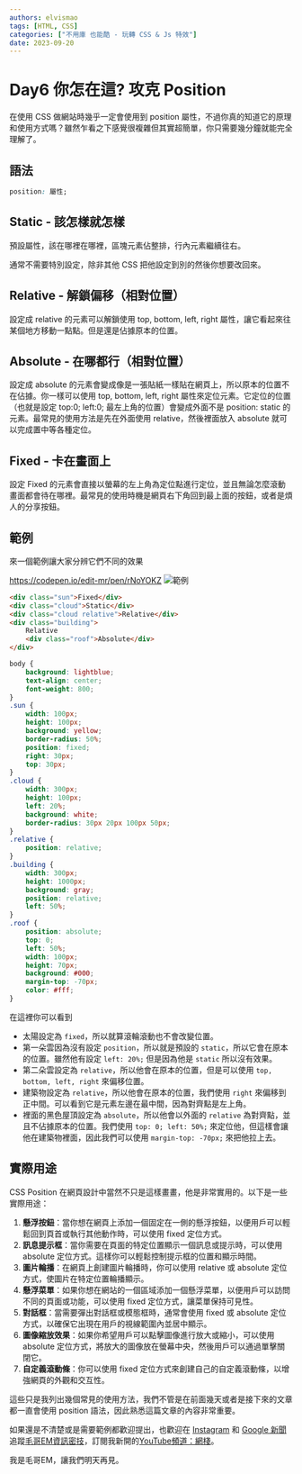 ```yaml
---
authors: elvismao
tags: [HTML, CSS]
categories: ["不用庫 也能酷 - 玩轉 CSS & Js 特效"]
date: 2023-09-20
---
```


# Day6 你怎在這? 攻克 Position

在使用 CSS 做網站時幾乎一定會使用到 position 屬性，不過你真的知道它的原理和使用方式嗎？雖然乍看之下感覺很複雜但其實超簡單，你只需要幾分鐘就能完全理解了。

## 語法

```css
position: 屬性;
```

## Static - 該怎樣就怎樣

預設屬性，該在哪裡在哪裡，區塊元素佔整排，行內元素繼續往右。

通常不需要特別設定，除非其他 CSS 把他設定到別的然後你想要改回來。

## Relative - 解鎖偏移（相對位置）

設定成 relative 的元素可以解鎖使用 top, bottom, left, right 屬性，讓它看起來往某個地方移動一點點。但是還是佔據原本的位置。

## Absolute - 在哪都行（相對位置）

設定成 absolute 的元素會變成像是一張貼紙一樣貼在網頁上，所以原本的位置不在佔據。你一樣可以使用 top, bottom, left, right 屬性來定位元素。它定位的位置（也就是設定 top:0; left:0; 最左上角的位置）會變成外面不是 position: static 的元素。最常見的使用方法是先在外面使用 relative，然後裡面放入 absolute 就可以完成置中等各種定位。

## Fixed - 卡在畫面上

設定 Fixed 的元素會直接以螢幕的左上角為定位點進行定位，並且無論怎麼滾動畫面都會待在哪裡。最常見的使用時機是網頁右下角回到最上面的按鈕，或者是煩人的分享按鈕。

## 範例

來一個範例讓大家分辨它們不同的效果

https://codepen.io/edit-mr/pen/rNoYOKZ
![範例](https://emtech.cc/post/2023ironman-6/sunny.webp)

```html
<div class="sun">Fixed</div>
<div class="cloud">Static</div>
<div class="cloud relative">Relative</div>
<div class="building">
    Relative
    <div class="roof">Absolute</div>
</div>
```

```css
body {
    background: lightblue;
    text-align: center;
    font-weight: 800;
}
.sun {
    width: 100px;
    height: 100px;
    background: yellow;
    border-radius: 50%;
    position: fixed;
    right: 30px;
    top: 30px;
}
.cloud {
    width: 300px;
    height: 100px;
    left: 20%;
    background: white;
    border-radius: 30px 20px 100px 50px;
}
.relative {
    position: relative;
}
.building {
    width: 300px;
    height: 1000px;
    background: gray;
    position: relative;
    left: 50%;
}
.roof {
    position: absolute;
    top: 0;
    left: 50%;
    width: 100px;
    height: 70px;
    background: #000;
    margin-top: -70px;
    color: #fff;
}
```

在這裡你可以看到

-   太陽設定為 `fixed`，所以就算滾輪滾動也不會改變位置。
-   第一朵雲因為沒有設定 `position`，所以就是預設的 `static`，所以它會在原本的位置。雖然他有設定 `left: 20%;` 但是因為他是 `static` 所以沒有效果。
-   第二朵雲設定為 `relative`，所以他會在原本的位置，但是可以使用 `top, bottom, left, right` 來偏移位置。
-   建築物設定為 `relative`，所以他會在原本的位置，我們使用 `right` 來偏移到正中間。可以看到它是元素左邊在最中間，因為對齊點是左上角。
-   裡面的黑色屋頂設定為 `absolute`，所以他會以外面的 `relative` 為對齊點，並且不佔據原本的位置。我們使用 `top: 0; left: 50%;` 來定位他，但這樣會讓他在建築物裡面，因此我們可以使用 `margin-top: -70px;` 來把他拉上去。

## 實際用途

CSS Position 在網頁設計中當然不只是這樣畫畫，他是非常實用的。以下是一些實際用途：

1. **懸浮按鈕**：當你想在網頁上添加一個固定在一側的懸浮按鈕，以便用戶可以輕鬆回到頁首或執行其他動作時，可以使用 fixed 定位方式。
2. **訊息提示框**：當你需要在頁面的特定位置顯示一個訊息或提示時，可以使用 absolute 定位方式。這樣你可以輕鬆控制提示框的位置和顯示時間。
3. **圖片輪播**：在網頁上創建圖片輪播時，你可以使用 relative 或 absolute 定位方式，使圖片在特定位置輪播顯示。
4. **懸浮菜單**：如果你想在網站的一個區域添加一個懸浮菜單，以便用戶可以訪問不同的頁面或功能，可以使用 fixed 定位方式，讓菜單保持可見性。
5. **對話框**：當需要彈出對話框或模態框時，通常會使用 fixed 或 absolute 定位方式，以確保它出現在用戶的視線範圍內並居中顯示。
6. **圖像縮放效果**：如果你希望用戶可以點擊圖像進行放大或縮小，可以使用 absolute 定位方式，將放大的圖像放在螢幕中央，然後用戶可以通過單擊關閉它。
7. **自定義滾動條**：你可以使用 fixed 定位方式來創建自己的自定義滾動條，以增強網頁的外觀和交互性。

這些只是我列出幾個常見的使用方法，我們不管是在前面幾天或者是接下來的文章都一直會使用 position 語法，因此熟悉這篇文章的內容非常重要。

如果還是不清楚或是需要範例都歡迎提出，也歡迎在 [Instagram](https://www.instagram.com/emtech.cc) 和 [Google 新聞](https://news.google.com/publications/CAAqBwgKMKXLvgswsubVAw?ceid=TW:zh-Hant&oc=3)追蹤[毛哥EM資訊密技](https://emtech.cc/)，訂閱我新開的[YouTube頻道：網棧](https://www.youtube.com/@webpallet)。

我是毛哥EM，讓我們明天再見。
